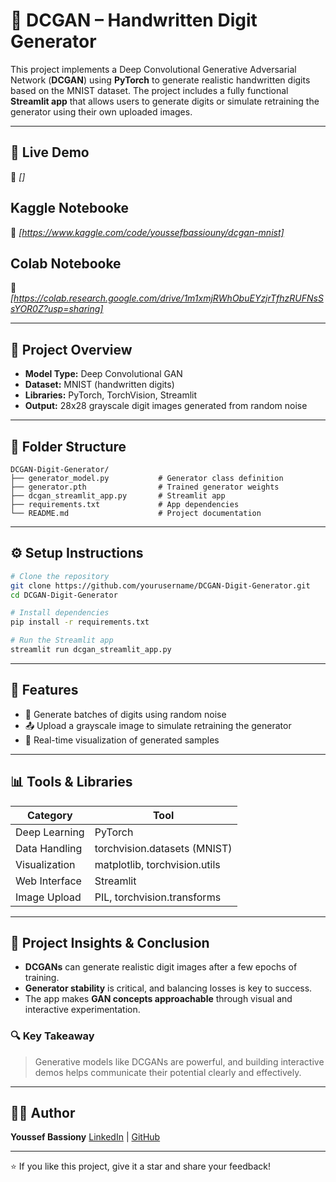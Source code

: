 # 🧠 DCGAN – Handwritten Digit Generator

This project implements a Deep Convolutional Generative Adversarial Network (**DCGAN**) using **PyTorch** to generate realistic handwritten digits based on the MNIST dataset. The project includes a fully functional **Streamlit app** that allows users to generate digits or simulate retraining the generator using their own uploaded images.

---

## 🚀 Live Demo

🔗 *\[]*

## Kaggle Notebooke
🔗 *\[https://www.kaggle.com/code/youssefbassiouny/dcgan-mnist]*

## Colab Notebooke
🔗 *\[https://colab.research.google.com/drive/1m1xmjRWhObuEYzjrTfhzRUFNsSsYOR0Z?usp=sharing]*


---

## 🧾 Project Overview

* **Model Type:** Deep Convolutional GAN
* **Dataset:** MNIST (handwritten digits)
* **Libraries:** PyTorch, TorchVision, Streamlit
* **Output:** 28x28 grayscale digit images generated from random noise

---

## 📁 Folder Structure

```
DCGAN-Digit-Generator/
├── generator_model.py           # Generator class definition
├── generator.pth                # Trained generator weights
├── dcgan_streamlit_app.py       # Streamlit app
├── requirements.txt             # App dependencies
└── README.md                    # Project documentation
```

---

## ⚙️ Setup Instructions

```bash
# Clone the repository
git clone https://github.com/yourusername/DCGAN-Digit-Generator.git
cd DCGAN-Digit-Generator

# Install dependencies
pip install -r requirements.txt

# Run the Streamlit app
streamlit run dcgan_streamlit_app.py
```

---

## 🧠 Features

* 🎲 Generate batches of digits using random noise
* 📤 Upload a grayscale image to simulate retraining the generator
* 📸 Real-time visualization of generated samples

---

## 📊 Tools & Libraries

| Category      | Tool                          |
| ------------- | ----------------------------- |
| Deep Learning | PyTorch                       |
| Data Handling | torchvision.datasets (MNIST)  |
| Visualization | matplotlib, torchvision.utils |
| Web Interface | Streamlit                     |
| Image Upload  | PIL, torchvision.transforms   |

---

## 🧠 Project Insights & Conclusion

* **DCGANs** can generate realistic digit images after a few epochs of training.
* **Generator stability** is critical, and balancing losses is key to success.
* The app makes **GAN concepts approachable** through visual and interactive experimentation.

### 🔍 Key Takeaway

> Generative models like DCGANs are powerful, and building interactive demos helps communicate their potential clearly and effectively.

---

## 👨‍💻 Author


**Youssef Bassiony**
[LinkedIn](https://www.linkedin.com/in/youssef-bassiony) | [GitHub](https://github.com/youssef-113)

---

⭐ If you like this project, give it a star and share your feedback!
